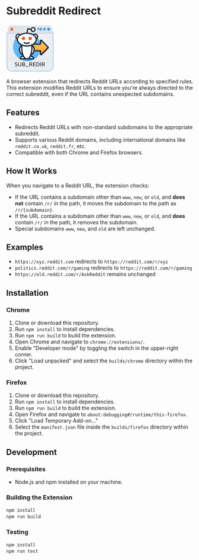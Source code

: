 # Subreddit Redirect

![Subreddit Redirect](./subreddit-redirect.png)

A browser extension that redirects Reddit URLs according to specified rules. This extension modifies Reddit URLs to ensure you're always directed to the correct subreddit, even if the URL contains unexpected subdomains.

## Features

- Redirects Reddit URLs with non-standard subdomains to the appropriate subreddit.
- Supports various Reddit domains, including international domains like `reddit.co.uk`, `reddit.fr`, etc.
- Compatible with both Chrome and Firefox browsers.

## How It Works

When you navigate to a Reddit URL, the extension checks:

- If the URL contains a subdomain other than `www`, `new`, or `old`, and **does not** contain `/r/` in the path, it moves the subdomain to the path as `/r/{subdomain}`.
- If the URL contains a subdomain other than `www`, `new`, or `old`, and **does** contain `/r/` in the path, it removes the subdomain.
- Special subdomains `www`, `new`, and `old` are left unchanged.

## Examples

- `https://xyz.reddit.com` redirects to `https://reddit.com/r/xyz`
- `politics.reddit.com/r/gaming` redirects to `https://reddit.com/r/gaming`
- `https://old.reddit.com/r/AskReddit` remains unchanged

## Installation

### Chrome

1. Clone or download this repository.
2. Run `npm install` to install dependencies.
3. Run `npm run build` to build the extension.
4. Open Chrome and navigate to `chrome://extensions/`.
5. Enable "Developer mode" by toggling the switch in the upper-right corner.
6. Click "Load unpacked" and select the `builds/chrome` directory within the project.

### Firefox

1. Clone or download this repository.
2. Run `npm install` to install dependencies.
3. Run `npm run build` to build the extension.
4. Open Firefox and navigate to `about:debugging#/runtime/this-firefox`.
5. Click "Load Temporary Add-on..."
6. Select the `manifest.json` file inside the `builds/firefox` directory within the project.

## Development

### Prerequisites

- Node.js and npm installed on your machine.

### Building the Extension

```bash
npm install
npm run build
```

### Testing

```bash
npm install
npm run test
```
